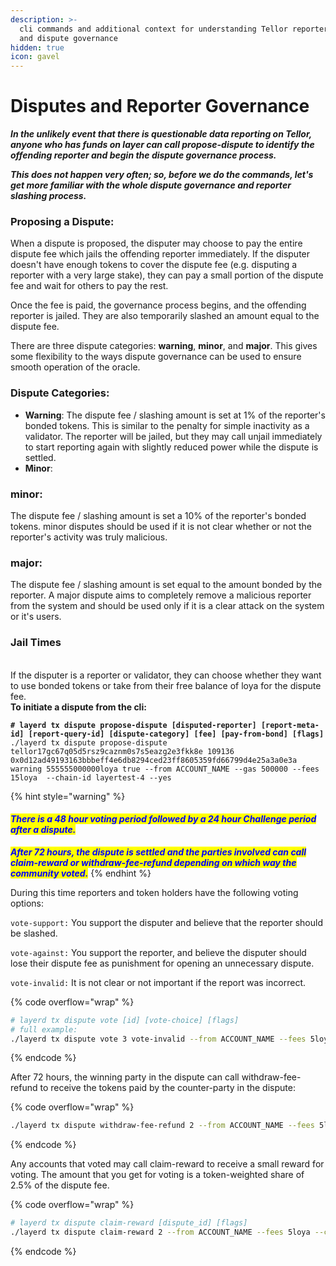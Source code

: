 ```yaml
---
description: >-
  cli commands and additional context for understanding Tellor reporter slashing
  and dispute governance
hidden: true
icon: gavel
---
```


# Disputes and Reporter Governance

_**In the unlikely event that there is questionable data reporting on Tellor, anyone who has funds on layer can call propose-dispute to identify the offending reporter and begin the dispute governance process.**_&#x20;

_**This does not happen very often; so, before we do the commands, let's get more familiar with the whole dispute governance and reporter slashing process.**_

### Proposing a Dispute:

When a dispute is proposed, the disputer may choose to pay the entire dispute fee which jails the offending reporter immediately. If the disputer doesn't have enough tokens to cover the dispute fee (e.g. disputing a reporter with a very large stake), they can pay a small portion of the dispute fee and wait for others to pay the rest.&#x20;

Once the fee is paid, the governance process begins, and the offending reporter is jailed. They are also temporarily slashed an amount equal to the dispute fee.

There are three dispute categories: **warning**, **minor**, and **major**. This gives some flexibility to the ways dispute governance can be used to ensure smooth operation of the oracle.

### Dispute Categories:

* **Warning**: The dispute fee / slashing amount is set at 1% of the reporter's bonded tokens. This is similar to the penalty for simple inactivity as a validator. The reporter will be jailed, but they may call unjail immediately to start reporting again with slightly reduced power while the dispute is settled.
* **Minor**: &#x20;

### minor:

The dispute fee / slashing amount is set a 10% of the reporter's bonded tokens. minor disputes should be used if it is not clear whether or not the reporter's activity was truly malicious.

### major:

The dispute fee / slashing amount is set equal to the amount bonded by the reporter. A major dispute aims to completely remove a malicious reporter from the system and should be used only if it is a clear attack on the system or it's users.

### Jail Times

\
If the disputer is a reporter or validator, they can choose whether they want to use bonded tokens or take from their free balance of loya for the dispute fee.\
**To initiate a dispute from the cli:**

<pre class="language-sh" data-overflow="wrap"><code class="lang-sh"><strong># layerd tx dispute propose-dispute [disputed-reporter] [report-meta-id] [report-query-id] [dispute-category] [fee] [pay-from-bond] [flags]
</strong>./layerd tx dispute propose-dispute tellor17gc67q05d5rsz9caznm0s7s5eazg2e3fkk8e 109136 0x0d12ad49193163bbbeff4e6db8294ced23ff8605359fd66799d4e25a3a0e3a warning 555555000000loya true --from ACCOUNT_NAME --gas 500000 --fees 15loya  --chain-id layertest-4 --yes
</code></pre>

{% hint style="warning" %}
#### _<mark style="color:blue;">There is a 48 hour voting period followed by a 24 hour Challenge period after a dispute.</mark>_

_<mark style="color:blue;">**After 72 hours, the dispute is settled and the parties involved can call claim-reward or withdraw-fee-refund depending on which way the community voted.**</mark>_
{% endhint %}

During this time reporters and token holders have the following voting options:

`vote-support:`  You support the disputer and believe that the reporter should be slashed.

`vote-against:` You support the reporter, and believe the disputer should lose their dispute fee as punishment for opening an unnecessary dispute.

`vote-invalid:` It is not clear or not important if the report was incorrect.

{% code overflow="wrap" %}
```sh
# layerd tx dispute vote [id] [vote-choice] [flags]
# full example:
./layerd tx dispute vote 3 vote-invalid --from ACCOUNT_NAME --fees 5loya --chain-id layertest-4
```
{% endcode %}

After 72 hours, the winning party in the dispute can call withdraw-fee-refund to receive the tokens paid by the counter-party in the dispute:

{% code overflow="wrap" %}
```sh
./layerd tx dispute withdraw-fee-refund 2 --from ACCOUNT_NAME --fees 5loya --chain-id layertest-4
```
{% endcode %}

Any accounts that voted may call claim-reward to receive a small reward for voting. The amount that you get for voting is a token-weighted share of 2.5% of the dispute fee.

{% code overflow="wrap" %}
```sh
# layerd tx dispute claim-reward [dispute_id] [flags]
./layerd tx dispute claim-reward 2 --from ACCOUNT_NAME --fees 5loya --chain-id layertest-4
```
{% endcode %}
